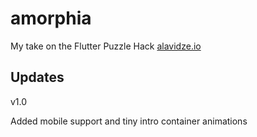 # amorphia

My take on the Flutter Puzzle Hack [alavidze.io](https://alavidze.io)

## Updates

v1.0

Added mobile support and tiny intro container animations
